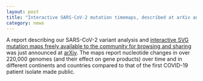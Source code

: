 ```yaml
---  
layout: post  
title: "Interactive SARS-CoV-2 mutation timemaps, described at arXiv and available online"
category: news  
---  
```


A report describing our SARS-CoV-2 variant analysis and [interactive SVG mutation maps freely available to the community for browsing and sharing](https://bcgsc.github.io/SARS2) was just announced at [arXiv](https://arxiv.org/abs/2012.15697). The maps report nucleotide changes in over 220,000 genomes (and their effect on gene products) over time and in different continents and countries compared to that of the first COVID-19 patient isolate made public.

